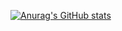 [![Anurag's GitHub stats](https://github-readme-stats.vercel.app/api?username=dllobuz&show_icons=true&theme=dark)](https://github.com/anuraghazra/github-readme-stats)
